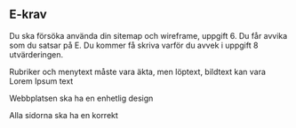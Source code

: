 ## E-krav

Du ska försöka använda din sitemap och wireframe, uppgift 6. Du får avvika som du satsar på E. Du kommer få skriva varför du avvek i uppgift 8 utvärderingen.

Rubriker och menytext måste vara äkta, men löptext, bildtext kan vara Lorem Ipsum text

Webbplatsen ska ha en enhetlig design

Alla sidorna ska ha en korrekt <title> som är vad sidan heter

Webbplatsen ska innehålla både text, bilder och färger som du själv valt.

Bilderna ska inte vara av för dålig kvalitét: jpg artefakter mm

Ett enkelt sätt att optimera bilder är https://ezgif.com/optijpeg

Använda CSS för stilmall. Tänk på DRY-principen. Använd inte samma kod två gånger. Tex om du använder mer än en CSS-fil ska inte koden upprepas

Du ska göra minst TVÅ sidor: Start sida och en av dessa ( Boka Hitta, Kontakta eller ditt förslag, tex)

Kontakt

Sevärdheter

Matsedel

Startsidan ska innehålla minst en bild som visar något om hotellet

Startsidan ska innehålla en text som du hittar på om hotellet

Huvudsidornas länkar ska synas på alla webbsidor: Man får tex inte bara ha "start" och så måste användaren klicka få att få fram de andra länkarna.

Webbplatsen behöver inte vara responsiv (mobilanpassad)

Testa webbplatsen med minst en webbläsare

## C-krav

Webbplatsen ska innehålla minst fyra sidor (Start, Boka, Hitta, Kontakta) som är länkade till varandra i en horisontell meny.

Du ska följa din sitemap och wireframe, uppgift 6, så mycket du bara kan. Du kommer få skriva varför du avvek i uppgift 8 utvärderingen.

Om du skickar med filer som inte används kommer även de att granskas för fel, så se till att INTE ta med filer som inte är relevanta

Du får inte kopiera koden, bilderna, fonten och designen eller färgerna rakt av från mina filmer.

Din webbplats ska vara responsiv och mobilanpassad. Här finns alla info om grid som kan vara användbar

Minska bildernas storlek om de är för stora med tex: https://ezgif.com/optijpeg

Ingen bild får vara större än 1500x1000 och max 300 kB

inga bilder eller karta får ha förvrängd proportionalitet.

Löptexten på alla sidor ska ha vänsterställd text (möjligtvis högerställd text om det ser bra ut)

Använd bara a till z (inga stora bokstäver), 0-9 i fil eller mappnamn, Använd inte å ä ö i selektorer i CSS. minfil.html, min-fil.html är OK

Det ska finnas en meta description på alla sidor med lämlig text

Alla HTML filerna ska gå igenom w3c validering för HTML5.

Alla CSS filer ska gå igenom w3c validering för minst CSS2.

Du ska använda egen CSS fil för att ändra layout och design på webbplatsen

Sidan ska fungera på minst två olika webbläsare av de senaste versionerna , Firefox, Chrome eller Safari )

Du ska ha med en sidfot på alla sidor med adressuppgifter

Du ska ha med ett bokningsformulär som inte behöver fungera

Du ska infoga JavaScript som fyller en funktion på sidan. Tid och datum med JS är ej godkänt. Expelvis en hamburgermeny eller slideshow. Fråga mig om du kommer på något annat

Sidan ska innehålla en inbäddad Google karta som klarar valideringen i HTML5.

Tänk på design, layout, läsbarhet, rättstavning för högre betyg

- lagom stor text (lorem ipsum går bra i löptext (stycketext)

- 12 ord per rad +/- 4 ord.

- Alla sidorna ska klara Google Mobile-Friendy Test

## A-krav

Hela webbplatsen UTOM bilderna och Google Maps måste klara Lighthouse. Google fonts är också ett undantag

Alla bilder ska vara webp format. Använd tex https://squoosh.app/ eller https://cloudconvert.com/webp-converter för att convertera alla bilder till webp-format

Hela webbplatsen måste innehålla färger som har lämplig kontrast med text, bakgrund

Din webbplats ska klara: Color Contrast Accessibility Validator https://color.a11y.com/?wc3

Alla bilderna ska vara optimerade med https://tinypng.com/

Inga stora bilder som minskas med CSS

Inga små bilder som förstoras
